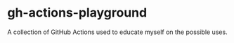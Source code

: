 # gh-actions-playground
A collection of GitHub Actions used to educate myself on the possible uses.
